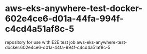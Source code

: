 # aws-eks-anywhere-test-docker-602e4ce6-d01a-44fa-994f-c4cd4a51af8c-5
repository for use with E2E test job aws-eks-anywhere-test-docker:602e4ce6-d01a-44fa-994f-c4cd4a51af8c-5
